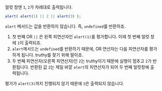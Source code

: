 얼럿 창엔 `1`, `2`가 차례대로 출력됩니다.

```js run
alert( alert(1) || 2 || alert(3) );
```

`alert` 메서드는 값을 반환하지 않습니다. 즉, `undefined`를 반환하죠. 

1. 첫 번째 OR `||` 은 왼쪽 피연산자인 `alert(1)`를 평가합니다. 이때 첫 번째 얼럿 창에 `1`이 출력되죠.
2. `alert`메서드는 `undefined`를 반환하기 때문에, OR 연산자는 다음 피연산자를 평가하게 됩니다. truthy를 찾기 위해 말이죠.
3. 두 번째 피연산자(오른쪽 피연산자)인 `2`는 truthy이기 때문에 실행이 멈추고 `2`가 반환됩니다. 반환된 값 `2`는 제일 바깥 `alert`의 피연산자가 되어 두 번째 얼럿창에 출력됩니다.

평가가 `alert(3)`까지 진행되지 않기 때문에 `3`은 출력되지 않습니다.